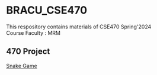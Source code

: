 # BRACU_CSE470
<html>
  <body>
  This respository contains materials of CSE470 Spring'2024 <br/>
  Course Faculty : MRM <br/>
  </body>
</html>

## 470 Project 

[Snake Game](https://github.com/anikabytes/BRACU_CSE423_Snake_Game.git)
